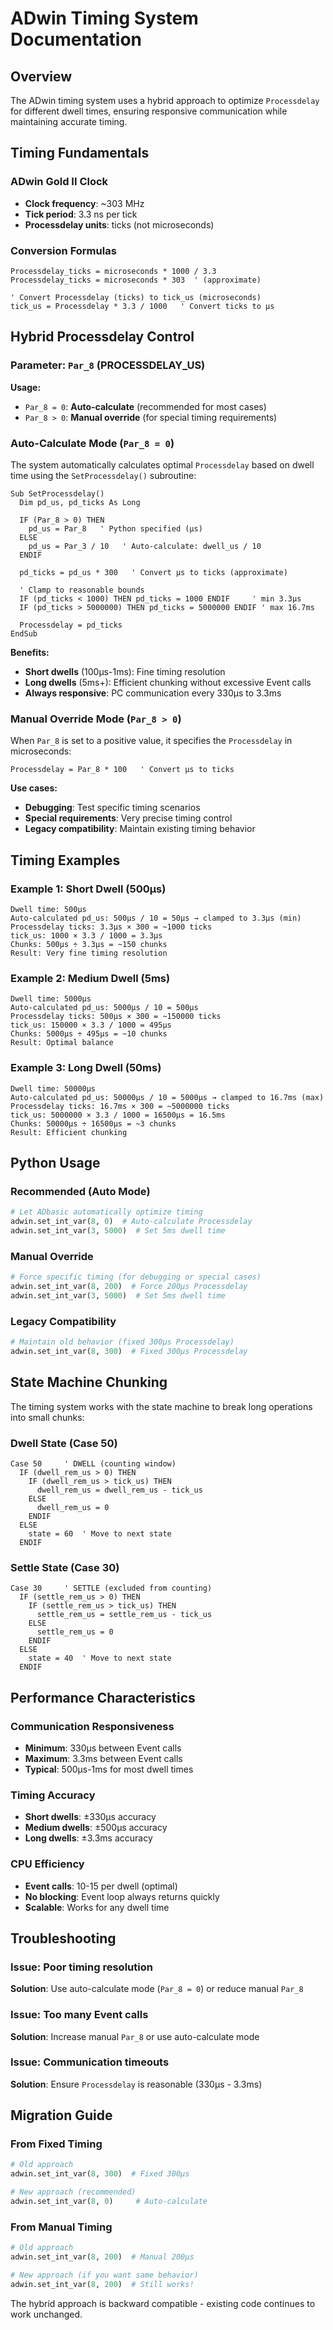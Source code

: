 # ADwin Timing System Documentation

## Overview

The ADwin timing system uses a hybrid approach to optimize `Processdelay` for different dwell times, ensuring responsive communication while maintaining accurate timing.

## Timing Fundamentals

### ADwin Gold II Clock
- **Clock frequency**: ~303 MHz
- **Tick period**: 3.3 ns per tick
- **Processdelay units**: ticks (not microseconds)

### Conversion Formulas
```adbasic
Processdelay_ticks = microseconds * 1000 / 3.3
Processdelay_ticks = microseconds * 303  ' (approximate)

' Convert Processdelay (ticks) to tick_us (microseconds)
tick_us = Processdelay * 3.3 / 1000   ' Convert ticks to µs
```

## Hybrid Processdelay Control

### Parameter: `Par_8` (PROCESSDELAY_US)

**Usage:**
- `Par_8 = 0`: **Auto-calculate** (recommended for most cases)
- `Par_8 > 0`: **Manual override** (for special timing requirements)

### Auto-Calculate Mode (`Par_8 = 0`)

The system automatically calculates optimal `Processdelay` based on dwell time using the `SetProcessdelay()` subroutine:

```adbasic
Sub SetProcessdelay()
  Dim pd_us, pd_ticks As Long
  
  IF (Par_8 > 0) THEN
    pd_us = Par_8   ' Python specified (µs)
  ELSE
    pd_us = Par_3 / 10   ' Auto-calculate: dwell_us / 10
  ENDIF
  
  pd_ticks = pd_us * 300   ' Convert µs to ticks (approximate)
  
  ' Clamp to reasonable bounds
  IF (pd_ticks < 1000) THEN pd_ticks = 1000 ENDIF     ' min 3.3µs
  IF (pd_ticks > 5000000) THEN pd_ticks = 5000000 ENDIF ' max 16.7ms
  
  Processdelay = pd_ticks
EndSub
```

**Benefits:**
- **Short dwells** (100µs-1ms): Fine timing resolution
- **Long dwells** (5ms+): Efficient chunking without excessive Event calls
- **Always responsive**: PC communication every 330µs to 3.3ms

### Manual Override Mode (`Par_8 > 0`)

When `Par_8` is set to a positive value, it specifies the `Processdelay` in microseconds:

```adbasic
Processdelay = Par_8 * 100   ' Convert µs to ticks
```

**Use cases:**
- **Debugging**: Test specific timing scenarios
- **Special requirements**: Very precise timing control
- **Legacy compatibility**: Maintain existing timing behavior

## Timing Examples

### Example 1: Short Dwell (500µs)
```
Dwell time: 500µs
Auto-calculated pd_us: 500µs / 10 = 50µs → clamped to 3.3µs (min)
Processdelay ticks: 3.3µs × 300 = ~1000 ticks
tick_us: 1000 × 3.3 / 1000 = 3.3µs
Chunks: 500µs ÷ 3.3µs = ~150 chunks
Result: Very fine timing resolution
```

### Example 2: Medium Dwell (5ms)
```
Dwell time: 5000µs
Auto-calculated pd_us: 5000µs / 10 = 500µs
Processdelay ticks: 500µs × 300 = ~150000 ticks
tick_us: 150000 × 3.3 / 1000 = 495µs
Chunks: 5000µs ÷ 495µs = ~10 chunks
Result: Optimal balance
```

### Example 3: Long Dwell (50ms)
```
Dwell time: 50000µs
Auto-calculated pd_us: 50000µs / 10 = 5000µs → clamped to 16.7ms (max)
Processdelay ticks: 16.7ms × 300 = ~5000000 ticks
tick_us: 5000000 × 3.3 / 1000 = 16500µs = 16.5ms
Chunks: 50000µs ÷ 16500µs = ~3 chunks
Result: Efficient chunking
```

## Python Usage

### Recommended (Auto Mode)
```python
# Let ADbasic automatically optimize timing
adwin.set_int_var(8, 0)  # Auto-calculate Processdelay
adwin.set_int_var(3, 5000)  # Set 5ms dwell time
```

### Manual Override
```python
# Force specific timing (for debugging or special cases)
adwin.set_int_var(8, 200)  # Force 200µs Processdelay
adwin.set_int_var(3, 5000)  # Set 5ms dwell time
```

### Legacy Compatibility
```python
# Maintain old behavior (fixed 300µs Processdelay)
adwin.set_int_var(8, 300)  # Fixed 300µs Processdelay
```

## State Machine Chunking

The timing system works with the state machine to break long operations into small chunks:

### Dwell State (Case 50)
```adbasic
Case 50     ' DWELL (counting window)
  IF (dwell_rem_us > 0) THEN
    IF (dwell_rem_us > tick_us) THEN
      dwell_rem_us = dwell_rem_us - tick_us
    ELSE
      dwell_rem_us = 0
    ENDIF
  ELSE
    state = 60  ' Move to next state
  ENDIF
```

### Settle State (Case 30)
```adbasic
Case 30     ' SETTLE (excluded from counting)
  IF (settle_rem_us > 0) THEN
    IF (settle_rem_us > tick_us) THEN
      settle_rem_us = settle_rem_us - tick_us
    ELSE
      settle_rem_us = 0
    ENDIF
  ELSE
    state = 40  ' Move to next state
  ENDIF
```

## Performance Characteristics

### Communication Responsiveness
- **Minimum**: 330µs between Event calls
- **Maximum**: 3.3ms between Event calls
- **Typical**: 500µs-1ms for most dwell times

### Timing Accuracy
- **Short dwells**: ±330µs accuracy
- **Medium dwells**: ±500µs accuracy  
- **Long dwells**: ±3.3ms accuracy

### CPU Efficiency
- **Event calls**: 10-15 per dwell (optimal)
- **No blocking**: Event loop always returns quickly
- **Scalable**: Works for any dwell time

## Troubleshooting

### Issue: Poor timing resolution
**Solution**: Use auto-calculate mode (`Par_8 = 0`) or reduce manual `Par_8`

### Issue: Too many Event calls
**Solution**: Increase manual `Par_8` or use auto-calculate mode

### Issue: Communication timeouts
**Solution**: Ensure `Processdelay` is reasonable (330µs - 3.3ms)

## Migration Guide

### From Fixed Timing
```python
# Old approach
adwin.set_int_var(8, 300)  # Fixed 300µs

# New approach (recommended)
adwin.set_int_var(8, 0)     # Auto-calculate
```

### From Manual Timing
```python
# Old approach
adwin.set_int_var(8, 200)  # Manual 200µs

# New approach (if you want same behavior)
adwin.set_int_var(8, 200)  # Still works!
```

The hybrid approach is backward compatible - existing code continues to work unchanged.
